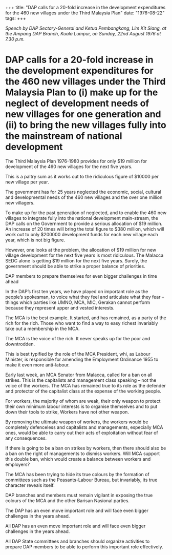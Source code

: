 +++ 
title: "DAP calls for a 20-fold increase in the development expenditures for the 460 new villages under the Third Malaysia Plan"
date: "1976-08-22"
tags:
+++

_Speech by DAP Sectary-General and Ketua Pembangkang, Lim Kit Siang, at the Ampang DAP Branch, Kuala Lumpur, on Sunday, 22nd August 1976 at 7.30 p.m._			

# DAP calls for a 20-fold increase in the development expenditures for the 460 new villages under the Third Malaysia Plan to (i) make up for the neglect of development needs of new villages for one generation and (ii) to bring the new villages fully into the mainstream of national development								

The Third Malaysia Plan 1976-1980 provides for only $19 million for development of the 460 new villages for the next five years.

This is a paltry sum as it works out to the ridiculous figure of $10000 per new village per year.</u>

The government has for 25 years neglected the economic, social, cultural and developmental needs of the 460 new villages and the over one million new villagers.

To make up for the past generation of neglected, and to enable the 460 new villages to integrate fully into the national development main-stream, the DAP calls on the Government to provide a serious allocation of $19 million. An increase of 20 times will bring the total figure to $380 million, which will work out to only $200000 development funds for each new village each year, which is not big figure.

However, one looks at the problem, the allocation of $19 million for new village development for the next five years is most ridiculous. The Malacca SEDC alone is getting $19 million for the next five years. Surely, the government should be able to strike a proper balance of priorities.

DAP members to prepare themselves for even bigger challenges in time ahead

In the DAP’s first ten years, we have played on important role as the people’s spokesman, to voice what they feel and articulate what they fear – things which parties like UMNO, MCA, MIC, Gerakan cannot perform because they represent upper and vested interests.

The MCA is the best example. It started, and has remained, as a party of the rich for the rich. Those who want to find a way to easy richest invariably take out a membership in the MCA.

The MCA is the voice of the rich. It never speaks up for the poor and downtrodden.

This is best typified by the role of the MCA President, whi, as Labour Minister, is responsible for amending the Employment Ordinance 1955 to make it even more anti-labour.

Early last week, an MCA Senator from Malacca, called for a ban on all strikes. This is the capitalists and management class speaking – not the voice of the workers. The MCA has remained true to its role as the defender and protector of the capitalist class at the expense of the working people.

For workers, the majority of whom are weak, their only weapon to protect their own minimum labour interests is to organise themselves and to put down their tools to strike, Workers have not other weapon.  

By removing the ultimate weapon of workers, the workers would be completely defenceless and capitalists and managements, especially MCA ones, would be able to carry out their acts of exploitation without fear of any consequences.

If there is going to be a ban on strikes by workers, then there should also be a ban on the right of managements to dismiss workers. Will MCA support this double ban, which would create a balance between workers and employers?

The MCA has been trying to hide its true colours by the formation of committees such as the Peasants-Labour Bureau, but invariably, its true character reveals itself.

DAP branches and members must remain vigilant in exposing the true colours of the MCA and the other Barisan Nasional parties.

The DAP has an even move important role and will face even bigger challenges in the years ahead.

All DAP has an even move important role and will face even bigger challenges in the years ahead.

All DAP State committees and branches should organize activities to prepare DAP members to be able to perform this important role effectively.
 
